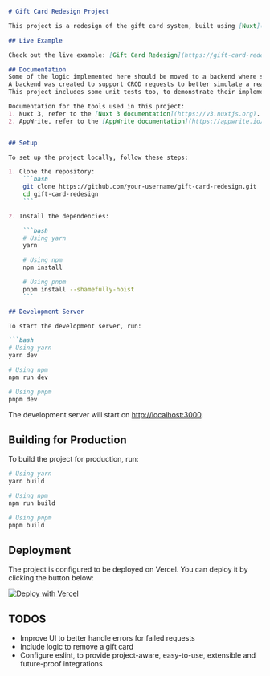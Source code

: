 ```markdown
# Gift Card Redesign Project

This project is a redesign of the gift card system, built using [Nuxt](https://nuxt.com), backend created on AppWrite and deployed on Vercel.

## Live Example

Check out the live example: [Gift Card Redesign](https://gift-card-redesign.vercel.app/)

## Documentation
Some of the logic implemented here should be moved to a backend where some of the data should be handled by server functions.
A backend was created to support CROD requests to better simulate a real day-to-day scenario.
This project includes some unit tests too, to demonstrate their implementation.

Documentation for the tools used in this project:
1. Nuxt 3, refer to the [Nuxt 3 documentation](https://v3.nuxtjs.org).
2. AppWrite, refer to the [AppWrite documentation](https://appwrite.io/docs).


## Setup

To set up the project locally, follow these steps:

1. Clone the repository:
    ```bash
    git clone https://github.com/your-username/gift-card-redesign.git
    cd gift-card-redesign
    ```

2. Install the dependencies:

    ```bash
    # Using yarn
    yarn

    # Using npm
    npm install

    # Using pnpm
    pnpm install --shamefully-hoist
    ```

## Development Server

To start the development server, run:

```bash
# Using yarn
yarn dev

# Using npm
npm run dev

# Using pnpm
pnpm dev
```

The development server will start on [http://localhost:3000](http://localhost:3000).

## Building for Production

To build the project for production, run:

```bash
# Using yarn
yarn build

# Using npm
npm run build

# Using pnpm
pnpm build
```

## Deployment

The project is configured to be deployed on Vercel. You can deploy it by clicking the button below:

[![Deploy with Vercel](https://vercel.com/button)](https://vercel.com/new/clone?repository-url=https://github.com/your-username/gift-card-redesign&template=nuxtjs)

## TODOS
- Improve UI to better handle errors for failed requests
- Include logic to remove a gift card
- Configure eslint, to provide project-aware, easy-to-use, extensible and future-proof integrations

```